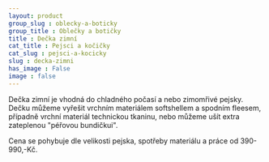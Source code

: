 ```yaml
---
layout: product
group_slug : oblecky-a-boticky
group_title : Oblečky a botičky
title : Dečka zimní
cat_title : Pejsci a kočičky
cat_slug : pejsci-a-kocicky
slug : decka-zimni
has_image : False
image : false
---
```


Dečka zimní je vhodná do chladného počasí a nebo zimomřivé pejsky. Dečku můžeme vyřešit vrchním materiálem softshellem a spodním fleesem, případně vrchní materiál technickou tkaninu, nebo můžeme ušít extra zateplenou "péřovou bundičkui".

Cena se pohybuje dle velikosti pejska, spotřeby materiálu a práce od 390-990,-Kč.


